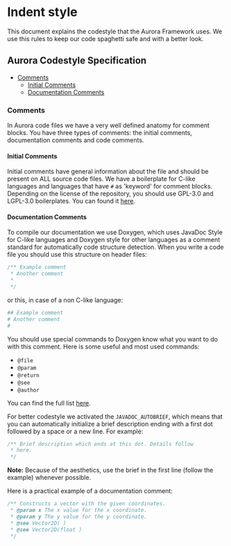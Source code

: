 # Indent style

This document explains the codestyle that the Aurora Framework uses. We use this rules to keep our code spaghetti safe and with a better look.

## Aurora Codestyle Specification
<!-- TOC depthFrom:3 depthTo:6 withLinks:1 updateOnSave:1 orderedList:0 -->

- [Comments](#comments)
	- [Initial Comments](#initial-comments)
	- [Documentation Comments](#documentation-comments)

<!-- /TOC -->

### Comments
In Aurora code files we have a very well defined anatomy for comment blocks. You have three types of comments: the initial comments, documentation comments and code comments.

#### Initial Comments
Initial comments have general information about the file and should be present on ALL source code files. We have a boilerplate for C-like languages and languages that have `#` as 'keyword' for comment blocks. Depending on the license of the repository, you should use GPL-3.0 and LGPL-3.0 boilerplates. You can found it [here](BOILERPLATES.md).


#### Documentation Comments
To compile our documentation we use Doxygen, which uses JavaDoc Style for C-like languages and Doxygen style for other languages as a comment standard for automatically code structure detection. When you write a code file you should use this structure on header files:
```cpp
/** Example comment
 * Another comment
 *
 */
```
or this, in case of a non C-like language:
```cmake
## Example comment
# Another comment
#
```

You should use special commands to Doxygen know what you want to do with this comment. Here is some useful and most used commands:
-   `@file`
-   `@param`
-   `@return`
-   `@see`
-   `@author`

You can find the full list [here](http://www.stack.nl/~dimitri/doxygen/manual/commands.html).

For better codestyle we activated the `JAVADOC_AUTOBRIEF`, which means that you can automatically initialize a brief description ending with a first dot followed by a space or a new line. For example:
```cpp
/** Brief description which ends at this dot. Details follow
 * here.
 */
```
**Note:** Because of the aesthetics, use the brief in the first line (follow the example) whenever possible.

Here is a practical example of a documentation comment:
```cpp
/** Constructs a vector with the given coordinates.
 * @param x The x value for the x coordinate.
 * @param y The y value for the y coordinate.
 * @see Vector2D( )
 * @see Vector2D(float )
 */
```

